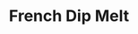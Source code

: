 ---
title: "French Dip Melt"
price: "$13.00"
category: "Sandwiches"
img: ""
desc: "Roast beef on french bread with melted swiss cheese. Served with french fries, cole slaw, or potato salad"
---
